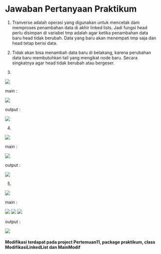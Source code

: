# Jawaban Pertanyaan Praktikum

1. Tranverse adalah operasi yang digunakan untuk mencetak dam memproses penambahan data di akhir linked lists. Jadi fungsi head perlu disimpan di variabel tmp adalah agar ketika penambahan data baru head tidak berubah. Data yang baru akan menempati tmp saja dan head tetap berisi data.

2. Tidak akan bisa menambah data baru di belakang, karena perubahan data baru membutuhkan tail yang mengikat node baru. Secara singkatnya agar head tidak berubah atau bergeser.

3. 
<img src = addbyvalue.png>

main :

<img src = mainaddbyvalue.png>

output :

<img src = outputaddbyvalue.png>

4. 
<img src = removevalue.png>

main :

<img src = mainremovevalue.png>

output :

<img src = outputremovevalue.png>

5. 
<img src = linkedlist.png>

main : 

<img src = "main1.png">
<img src = "main2.png">
<img src = "main3.png">

output :

<img src = outputmodif.png>

#### Modifikasi terdapat pada project Pertemuan11, package praktikum, class ModifikasiLinkedList dan MainModif

